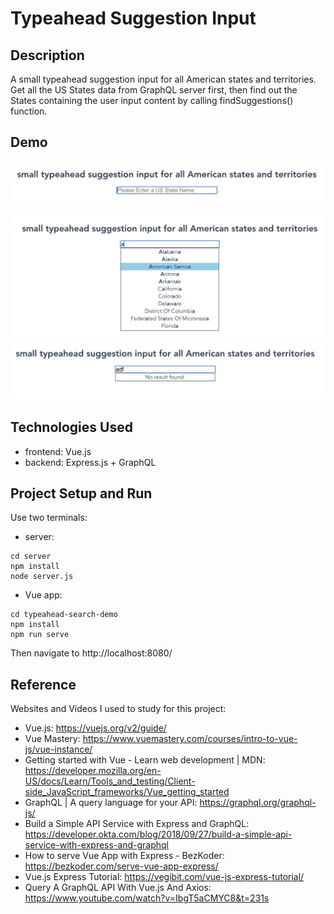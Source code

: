 # Typeahead Suggestion Input

## Description
A small typeahead suggestion input for all American states and territories. Get all the US States data from GraphQL server first, then find out the States containing the user input content by calling findSuggestions() function.

## Demo
![demo1](demo/demo1.png)
![demo2](demo/demo2.png)
![demo3](demo/demo3.png)

## Technologies Used
* frontend: Vue.js
* backend: Express.js + GraphQL

## Project Setup and Run
Use two terminals:

* server:
```
cd server
npm install
node server.js
```

* Vue app:
```
cd typeahead-search-demo
npm install
npm run serve
```
Then navigate to http://localhost:8080/

## Reference
Websites and Videos I used to study for this project:

* Vue.js: https://vuejs.org/v2/guide/
* Vue Mastery: https://www.vuemastery.com/courses/intro-to-vue-js/vue-instance/
* Getting started with Vue - Learn web development | MDN: https://developer.mozilla.org/en-US/docs/Learn/Tools_and_testing/Client-side_JavaScript_frameworks/Vue_getting_started
* GraphQL | A query language for your API: https://graphql.org/graphql-js/
* Build a Simple API Service with Express and GraphQL: https://developer.okta.com/blog/2018/09/27/build-a-simple-api-service-with-express-and-graphql
* How to serve Vue App with Express - BezKoder: https://bezkoder.com/serve-vue-app-express/
* Vue.js Express Tutorial: https://vegibit.com/vue-js-express-tutorial/
* Query A GraphQL API With Vue.js And Axios: https://www.youtube.com/watch?v=IbgT5aCMYC8&t=231s
